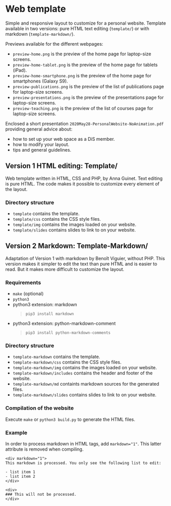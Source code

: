 # Web template

Simple and responsive layout to customize for a personal website.
Template available in two versions: pure HTML text editing (`template/`) or with markdown (`template-markdown/`).

Previews available for the different webpages:
- `preview-home.png` is the preview of the home page for laptop-size screens. 
- `preview-home-tablet.png` is the preview of the home page for tablets (iPad). 
- `preview-home-smartphone.png` is the preview of the home page for smartphones (Galaxy S9). 
- `preview-publications.png` is the preview of the list of publications page for laptop-size screens. 
- `preview-presentations.png` is the preview of the presentations page for laptop-size screens. 
- `preview-teaching.png` is the preview of the list of courses page for laptop-size screens. 

Enclosed a short presentation `2020May28-PersonalWebsite-NoAnimation.pdf` providing general advice about:
- how to set up your web space as a DiS member.
- how to modify your layout.
- tips and general guidelines.

## Version 1 HTML editing: Template/ 

Web template written in HTML, CSS and PHP, by Anna Guinet.
Text editing is pure HTML. The code makes it possible to customize every element of the layout.

### Directory structure

- `template` contains the template.
- `template/css` contains the CSS style files.
- `template/img` contains the images loaded on your website.
- `template/slides` contains slides to link to on your website.


## Version 2 Markdown: Template-Markdown/

Adaptation of Version 1 with markdown by Benoît Viguier, without PHP.
This version makes it simpler to edit the text than pure HTML and is easier to read. 
But it makes more difficult to customize the layout. 

### Requirements

- `make` (optional)
- `python3`
- python3 extension: markdown
  > `pip3 install markdown`
- python3 extension: python-markdown-comment
  > `pip3 install python-markdown-comments`


### Directory structure

- `template-markdown` contains the template.
- `template-markdown/css` contains the CSS style files.
- `template-markdown/img` contains the images loaded on your website.
- `template-markdown/includes` contains the header and footer of the website.
- `template-markdown/md` containts markdown sources for the generated files.
- `template-markdown/slides` contains slides to link to on your website.

### Compilation of the website

Execute `make` or `python3 build.py` to generate the HTML files.

### Example

In order to process markdown in HTML tags, add `markdown="1"`. This latter attribute is removed when compiling.

```
<div markdown="1">
This markdown is processed. You only see the following list to edit:

- list item 1
- list item 2
</div>

<div>
### This will not be processed.
</div>
```
